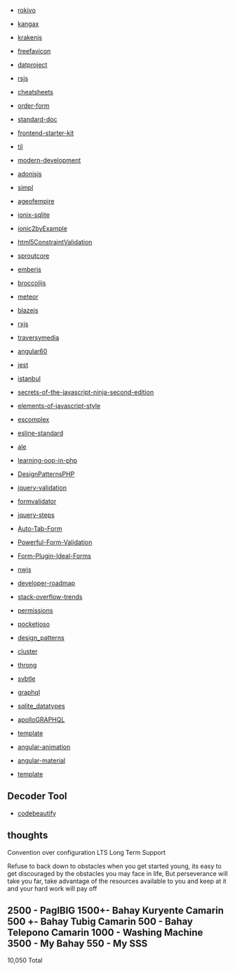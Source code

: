 * [rokivo](http://www.rokivo.com/)
* [kangax](https://kangax.github.io/compat-table/es6/)
* [krakenjs](http://krakenjs.com/)
* [freefavicon](https://www.freefavicon.com/freefavicons/objects/alpha.php?alpha=m)
* [datproject](https://github.com/datproject/dat)
* [rsjs](https://github.com/rstacruz/rsjs)
* [cheatsheets](https://github.com/rstacruz/cheatsheets)
* [order-form](https://github.com/rstacruz/frontend-exercises/tree/master/order-form)
* [standard-doc](https://github.com/rstacruz/standard-doc)
* [frontend-starter-kit](https://github.com/rstacruz/frontend-starter-kit)
* [til](http://ricostacruz.com/til/)
* [modern-development](https://github.com/rstacruz/modern-development)
* [adonisjs](http://www.adonisjs.com/)
* [simpl](http://simpl.info/)
* [ageofempire](http://7044232.weebly.talkiforum.com/20110502/age-of-empires-iii-torrent-no-install-require-550618/)
* [ionix-sqlite](https://github.com/mirkonasato/ionix-sqlite)
* [ionic2byExample](https://www.udemy.com/ionic2-by-example/)
* [html5ConstraintValidation](https://developer.mozilla.org/en-US/docs/Web/Guide/HTML/HTML5/Constraint_validation)
* [sproutcore](http://showcase.sproutcore.com/#demos/Dragging%20Things%20In)
* [emberjs](https://www.emberjs.com/)
* [broccolijs](https://github.com/broccolijs)
* [meteor](https://www.meteor.com/)
* [blazejs](http://blazejs.org/guide/introduction.html)
* [rxjs](http://reactivex.io/rxjs/)
* [traversymedia](http://www.traversymedia.com/)
* [angular60](https://github.com/bradtraversy/angular60/blob/master/app/services/posts.service.ts)
* [jest](https://facebook.github.io/jest/)
* [istanbul](https://github.com/gotwarlost/istanbul#features)
* [secrets-of-the-javascript-ninja-second-edition](https://www.manning.com/books/secrets-of-the-javascript-ninja-second-edition)
* [elements-of-javascript-style](https://medium.com/javascript-scene/elements-of-javascript-style-caa8821cb99f)
* [escomplex](https://github.com/escomplex/escomplex#related-projects)
* [esline-standard](https://github.com/feross/standard/blob/master/package.json#L16-L22)
* [ale](https://github.com/w0rp/ale)
* [learning-oop-in-php](https://github.com/marcelgsantos/learning-oop-in-php)
* [DesignPatternsPHP](https://github.com/domnikl/DesignPatternsPHP)
* [jquery-validation](https://github.com/jquery-validation/jquery-validation)
* [formvalidator](http://www.formvalidator.net/#default-validators)
* [jquery-steps](http://www.jquery-steps.com/Examples#tabs)
* [Auto-Tab-Form](http://www.jqueryscript.net/demo/jQuery-Plugin-For-Auto-Tab-Form-Fields-autotab/)
* [Powerful-Form-Validation](http://www.jqueryscript.net/demo/Powerful-Form-Validation-Plugin-For-jQuery-Bootstrap-3/)
* [Form-Plugin-Ideal-Forms](http://www.jqueryscript.net/form/Powerful-Responsive-jQuery-Step-By-Step-Form-Plugin-Ideal-Forms-3.html)
* [nwjs](https://nwjs.io/)
* [developer-roadmap](https://github.com/AUSdomgarcia/developer-roadmap)
* [stack-overflow-trends](https://stackoverflow.blog/2017/05/09/introducing-stack-overflow-trends/)
* [permissions]( https://www.washington.edu/computing/unix/permissions.html)
* [pocketjoso](https://github.com/pocketjoso/penthouse)
* [design_patterns](https://sourcemaking.com/design_patterns)
* [cluster](https://nodejs.org/api/cluster.html)
* [throng](https://www.npmjs.com/package/throng)
* [svbtle](https://svbtle.com/promise)
* [graphql](http://graphql.org/)
* [sqlite_datatypes](http://www.sqlite.org/datatypes.html)
* [apolloGRAPHQL](http://dev.apollodata.com/)
* [template](template)
* [angular-animation](https://angular.io/docs/ts/latest/guide/animations.html)
* [angular-material](https://material.angular.io/guide/getting-started)




* [template](template)


Decoder Tool
------------
* [codebeautify](http://codebeautify.org)
 

thoughts
--------
Convention over configuration
LTS Long Term Support













Refuse to back down to obstacles when you get started young, its easy to get discouraged
by the obstacles you may face in life, But perseverance will take you far,
take advantage of the resources available to you and keep at it and your hard work will pay off



















2500 - PagIBIG
1500+- Bahay Kuryente Camarin
500 +- Bahay Tubig Camarin
500  - Bahay Telepono Camarin
1000 - Washing Machine
3500 - My Bahay
550  - My SSS
----------------------
10,050 Total
